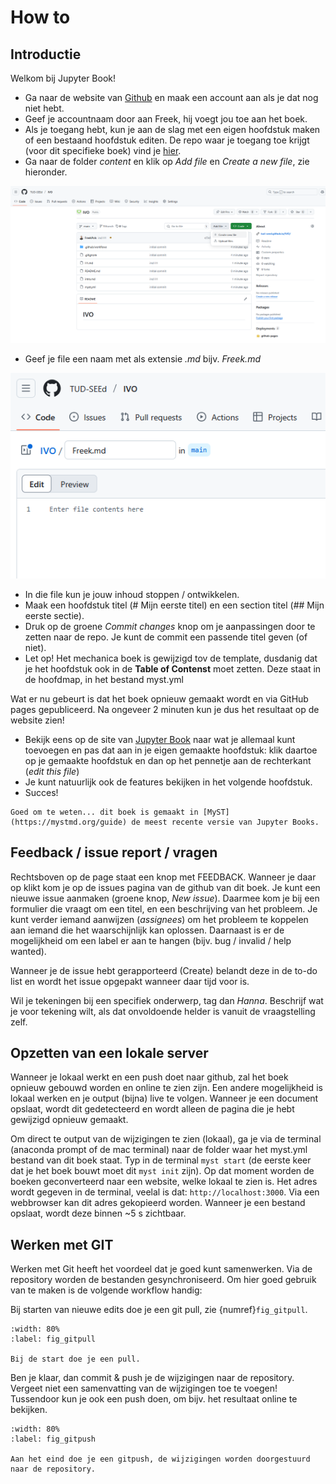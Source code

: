 # How to

## Introductie

Welkom bij Jupyter Book! 

* Ga naar de website van [Github](https://github.com) en maak een account aan als je dat nog niet hebt.
* Geef je accountnaam door aan Freek, hij voegt jou toe aan het boek.
* Als je toegang hebt, kun je aan de slag met een eigen hoofdstuk maken of een bestaand hoofdstuk editen. De repo waar je toegang toe krijgt (voor dit specifieke boek) vind je [hier](https://github.com/FreekPols/Mechanica).
* Ga naar de folder *content* en klik op *Add file* en *Create a new file*, zie hieronder.

![](images/newpage.png)

* Geef je file een naam met als extensie *.md* bijv. *Freek.md*

![](images/naambestand.PNG)

* In die file kun je jouw inhoud stoppen / ontwikkelen. 
* Maak een hoofdstuk titel (# Mijn eerste titel) en een section titel (## Mijn eerste sectie). 
* Druk op de groene *Commit changes* knop om je aanpassingen door te zetten naar de repo. Je kunt de commit een passende titel geven (of niet).
* Let op! Het mechanica boek is gewijzigd tov de template, dusdanig dat je het hoofdstuk ook in de **Table of Contenst** moet zetten. Deze staat in de hoofdmap, in het bestand myst.yml

Wat er nu gebeurt is dat het boek opnieuw gemaakt wordt en via GitHub pages gepubliceerd. Na ongeveer 2 minuten kun je dus het resultaat op de website zien!

* Bekijk eens op de site van [Jupyter Book](https://jupyterbook.org/en/stable/content/index.html) naar wat je allemaal kunt toevoegen en pas dat aan in je eigen gemaakte hoofdstuk: klik daartoe op je gemaakte hoofdstuk en dan op het pennetje aan de rechterkant (*edit this file*)
* Je kunt natuurlijk ook de features bekijken in het volgende hoofdstuk.
* Succes!

```{note}
Goed om te weten... dit boek is gemaakt in [MyST](https://mystmd.org/guide) de meest recente versie van Jupyter Books.
```

## Feedback / issue report / vragen
Rechtsboven op de page staat een knop met FEEDBACK. Wanneer je daar op klikt kom je op de issues pagina van de github van dit boek. Je kunt een nieuwe issue aanmaken (groene knop, *New issue*). Daarmee kom je bij een formulier die vraagt om een titel, en een beschrijving van het probleem. Je kunt verder iemand aanwijzen (*assignees*) om het probleem te koppelen aan iemand die het waarschijnlijk kan oplossen. Daarnaast is er de mogelijkheid om een label er aan te hangen (bijv. bug / invalid / help wanted). 

Wanneer je de issue hebt gerapporteerd (Create) belandt deze in de to-do list en wordt het issue opgepakt wanneer daar tijd voor is.
 
Wil je tekeningen bij een specifiek onderwerp, tag dan *Hanna*. Beschrijf wat je voor tekening wilt, als dat onvoldoende helder is vanuit de vraagstelling zelf.

## Opzetten van een lokale server
Wanneer je lokaal werkt en een push doet naar github, zal het boek opnieuw gebouwd worden en online te zien zijn. Een andere mogelijkheid is lokaal werken en je output (bijna) live te volgen. Wanneer je een document opslaat, wordt dit gedetecteerd en wordt alleen de pagina die je hebt gewijzigd opnieuw gemaakt. 

Om direct te output van de wijzigingen te zien (lokaal), ga je via de terminal (anaconda prompt of de mac terminal) naar de folder waar het myst.yml bestand van dit boek staat. Typ in de terminal `myst start` (de eerste keer dat je het boek bouwt moet dit `myst init` zijn). Op dat moment worden de boeken geconverteerd naar een website, welke lokaal te zien is. Het adres wordt gegeven in de terminal, veelal is dat: `http://localhost:3000`. Via een webbrowser kan dit adres gekopieerd worden. Wanneer je een bestand opslaat, wordt deze binnen ~5 s zichtbaar.

## Werken met GIT
Werken met Git heeft het voordeel dat je goed kunt samenwerken. Via de repository worden de bestanden gesynchroniseerd. Om hier goed gebruik van te maken is de volgende workflow handig:

Bij starten van nieuwe edits doe je een git pull, zie {numref}`fig_gitpull`.

```{figure} images/gitpull.png
:width: 80%
:label: fig_gitpull

Bij de start doe je een pull.
```

Ben je klaar, dan commit & push je de wijzigingen naar de repository. Vergeet niet een samenvatting van de wijzigingen toe te voegen! Tussendoor kun je ook een push doen, om bijv. het resultaat online te bekijken.

```{figure} images/gitpush.png
:width: 80%
:label: fig_gitpush

Aan het eind doe je een gitpush, de wijzigingen worden doorgestuurd naar de repository.
```
